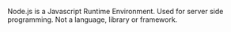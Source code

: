 Node.js is a Javascript Runtime Environment. Used for server side programming. Not a language, library or framework.